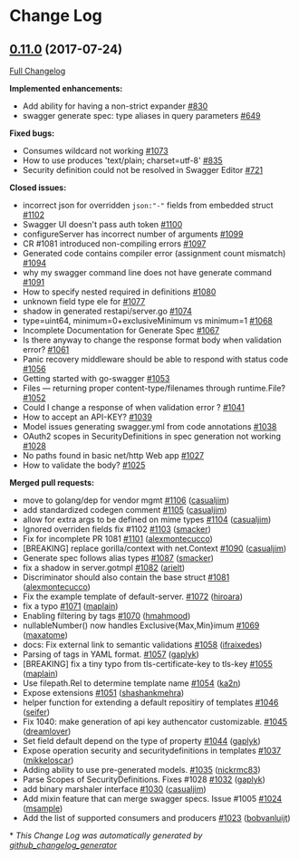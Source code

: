 # Change Log

## [0.11.0](https://github.com/michalq/go-swagger/tree/0.11.0) (2017-07-24)
[Full Changelog](https://github.com/michalq/go-swagger/compare/0.10.0...0.11.0)

**Implemented enhancements:**

- Add ability for having a non-strict expander  [\#830](https://github.com/michalq/go-swagger/issues/830)
- swagger generate spec: type aliases in query parameters [\#649](https://github.com/michalq/go-swagger/issues/649)

**Fixed bugs:**

- Consumes wildcard not working [\#1073](https://github.com/michalq/go-swagger/issues/1073)
- How to use produces 'text/plain; charset=utf-8' [\#835](https://github.com/michalq/go-swagger/issues/835)
- Security definition could not be resolved in Swagger Editor [\#721](https://github.com/michalq/go-swagger/issues/721)

**Closed issues:**

-  incorrect json for overridden `json:"-"` fields from embedded struct [\#1102](https://github.com/michalq/go-swagger/issues/1102)
- Swagger UI doesn't pass auth token [\#1100](https://github.com/michalq/go-swagger/issues/1100)
- configureServer has incorrect number of arguments [\#1099](https://github.com/michalq/go-swagger/issues/1099)
- CR \#1081 introduced non-compiling errors [\#1097](https://github.com/michalq/go-swagger/issues/1097)
- Generated code contains compiler error \(assignment count mismatch\) [\#1094](https://github.com/michalq/go-swagger/issues/1094)
- why my swagger command line does not have generate command [\#1091](https://github.com/michalq/go-swagger/issues/1091)
- How to specify nested required in definitions [\#1080](https://github.com/michalq/go-swagger/issues/1080)
- unknown field type ele for [\#1077](https://github.com/michalq/go-swagger/issues/1077)
- shadow in generated restapi/server.go [\#1074](https://github.com/michalq/go-swagger/issues/1074)
- type=uint64, minimum=0+exclusiveMinimum vs minimum=1 [\#1068](https://github.com/michalq/go-swagger/issues/1068)
- Incomplete Documentation for Generate Spec [\#1067](https://github.com/michalq/go-swagger/issues/1067)
- Is there anyway to change the response format body when validation error? [\#1061](https://github.com/michalq/go-swagger/issues/1061)
- Panic recovery middleware should be able to respond with status code [\#1056](https://github.com/michalq/go-swagger/issues/1056)
- Getting started with go-swagger [\#1053](https://github.com/michalq/go-swagger/issues/1053)
- Files — returning proper content-type/filenames through runtime.File? [\#1052](https://github.com/michalq/go-swagger/issues/1052)
- Could I change a response of when validation error ? [\#1041](https://github.com/michalq/go-swagger/issues/1041)
- How to accept an API-KEY? [\#1039](https://github.com/michalq/go-swagger/issues/1039)
- Model issues generating swagger.yml from code annotations [\#1038](https://github.com/michalq/go-swagger/issues/1038)
- OAuth2 scopes in SecurityDefinitions in spec generation not working [\#1028](https://github.com/michalq/go-swagger/issues/1028)
- No paths found in basic net/http Web app [\#1027](https://github.com/michalq/go-swagger/issues/1027)
- How to validate the body? [\#1025](https://github.com/michalq/go-swagger/issues/1025)

**Merged pull requests:**

- move to golang/dep for vendor mgmt [\#1106](https://github.com/michalq/go-swagger/pull/1106) ([casualjim](https://github.com/casualjim))
- add standardized codegen comment [\#1105](https://github.com/michalq/go-swagger/pull/1105) ([casualjim](https://github.com/casualjim))
- allow for extra args to be defined on mime types [\#1104](https://github.com/michalq/go-swagger/pull/1104) ([casualjim](https://github.com/casualjim))
- Ignored overriden fields fix \#1102 [\#1103](https://github.com/michalq/go-swagger/pull/1103) ([smacker](https://github.com/smacker))
- Fix for incomplete PR 1081 [\#1101](https://github.com/michalq/go-swagger/pull/1101) ([alexmontecucco](https://github.com/alexmontecucco))
- \[BREAKING\] replace gorilla/context with net.Context [\#1090](https://github.com/michalq/go-swagger/pull/1090) ([casualjim](https://github.com/casualjim))
- Generate spec follows alias types [\#1087](https://github.com/michalq/go-swagger/pull/1087) ([smacker](https://github.com/smacker))
- fix a shadow in server.gotmpl [\#1082](https://github.com/michalq/go-swagger/pull/1082) ([arielt](https://github.com/arielt))
- Discriminator should also contain the base struct [\#1081](https://github.com/michalq/go-swagger/pull/1081) ([alexmontecucco](https://github.com/alexmontecucco))
- Fix the example template of default-server. [\#1072](https://github.com/michalq/go-swagger/pull/1072) ([hiroara](https://github.com/hiroara))
- fix a typo [\#1071](https://github.com/michalq/go-swagger/pull/1071) ([maplain](https://github.com/maplain))
- Enabling filtering by tags [\#1070](https://github.com/michalq/go-swagger/pull/1070) ([hmahmood](https://github.com/hmahmood))
- nullableNumber\(\) now handles Exclusive{Max,Min}imum [\#1069](https://github.com/michalq/go-swagger/pull/1069) ([maxatome](https://github.com/maxatome))
- docs: Fix external link to semantic validations [\#1058](https://github.com/michalq/go-swagger/pull/1058) ([ifraixedes](https://github.com/ifraixedes))
- Parsing of tags in YAML format. [\#1057](https://github.com/michalq/go-swagger/pull/1057) ([gaplyk](https://github.com/gaplyk))
- \[BREAKING\] fix a tiny typo from tls-certificate-key to tls-key [\#1055](https://github.com/michalq/go-swagger/pull/1055) ([maplain](https://github.com/maplain))
- Use filepath.Rel to determine template name [\#1054](https://github.com/michalq/go-swagger/pull/1054) ([ka2n](https://github.com/ka2n))
- Expose extensions [\#1051](https://github.com/michalq/go-swagger/pull/1051) ([shashankmehra](https://github.com/shashankmehra))
- helper function for extending a default repositiry of templates [\#1046](https://github.com/michalq/go-swagger/pull/1046) ([seifer](https://github.com/seifer))
- Fix 1040: make generation of api key authencator customizable. [\#1045](https://github.com/michalq/go-swagger/pull/1045) ([dreamlover](https://github.com/dreamlover))
- Set field default depend on the type of property [\#1044](https://github.com/michalq/go-swagger/pull/1044) ([gaplyk](https://github.com/gaplyk))
- Expose operation security and securitydefinitions in templates [\#1037](https://github.com/michalq/go-swagger/pull/1037) ([mikkeloscar](https://github.com/mikkeloscar))
- Adding ability to use pre-generated models. [\#1035](https://github.com/michalq/go-swagger/pull/1035) ([nickrmc83](https://github.com/nickrmc83))
- Parse Scopes of SecurityDefinitions. Fixes \#1028 [\#1032](https://github.com/michalq/go-swagger/pull/1032) ([gaplyk](https://github.com/gaplyk))
- add binary marshaler interface [\#1030](https://github.com/michalq/go-swagger/pull/1030) ([casualjim](https://github.com/casualjim))
- Add mixin feature that can merge swagger specs. Issue \#1005 [\#1024](https://github.com/michalq/go-swagger/pull/1024) ([msample](https://github.com/msample))
- Add the list of supported consumers and producers [\#1023](https://github.com/michalq/go-swagger/pull/1023) ([bobvanluijt](https://github.com/bobvanluijt))



\* *This Change Log was automatically generated by [github_changelog_generator](https://github.com/skywinder/Github-Changelog-Generator)*
